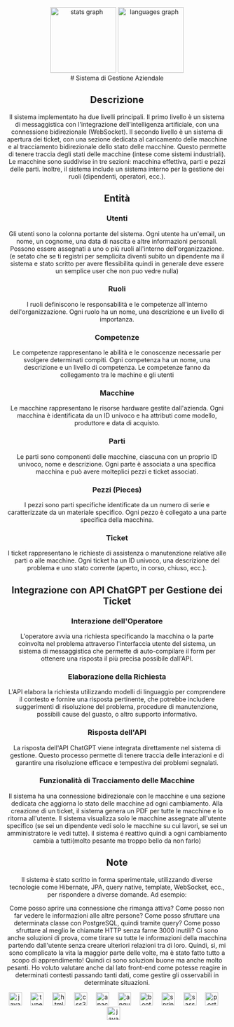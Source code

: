 <div align="center"><div align="center">
  <img src="https://github-readme-stats.vercel.app/api?username=giahck&hide_title=false&hide_rank=false&show_icons=true&include_all_commits=true&count_private=true&disable_animations=false&theme=merko&locale=en&hide_border=false" height="150" alt="stats graph"  />
  <img src="https://github-readme-stats.vercel.app/api/top-langs?username=gabscognamiglio&locale=en&hide_title=false&layout=compact&card_width=320&langs_count=5&theme=merko&hide_border=false" height="150" alt="languages graph"  />
</div>
# Sistema di Gestione Aziendale

## Descrizione

Il sistema implementato ha due livelli principali. Il primo livello è un sistema di messaggistica con l'integrazione dell'intelligenza artificiale, con una connessione bidirezionale (WebSocket). Il secondo livello è un sistema di apertura dei ticket, con una sezione dedicata al caricamento delle macchine e al tracciamento bidirezionale dello stato delle macchine. Questo permette di tenere traccia degli stati delle macchine (intese come sistemi industriali). Le macchine sono suddivise in tre sezioni: macchina effettiva, parti e pezzi delle parti. Inoltre, il sistema include un sistema interno per la gestione dei ruoli (dipendenti, operatori, ecc.).

## Entità

### Utenti

Gli utenti sono la colonna portante del sistema. Ogni utente ha un'email, un nome, un cognome, una data di nascita e altre informazioni personali. Possono essere assegnati a uno o più ruoli all'interno dell'organizzazione.
(e setato che se ti registri per semplicita diventi subito un dipendente ma il sistema e stato scritto per avere flessibilita quindi in generale deve essere un semplice user che non puo vedre nulla)

### Ruoli

I ruoli definiscono le responsabilità e le competenze all'interno dell'organizzazione. Ogni ruolo ha un nome, una descrizione e un livello di importanza.

### Competenze

Le competenze rappresentano le abilità e le conoscenze necessarie per svolgere determinati compiti. Ogni competenza ha un nome, una descrizione e un livello di competenza. Le competenze fanno da collegamento tra le machine e gli utenti

### Macchine

Le macchine rappresentano le risorse hardware gestite dall'azienda. Ogni macchina è identificata da un ID univoco e ha attributi come modello, produttore e data di acquisto.

### Parti

Le parti sono componenti delle macchine, ciascuna con un proprio ID univoco, nome e descrizione. Ogni parte è associata a una specifica macchina e può avere molteplici pezzi e ticket associati.

### Pezzi (Pieces)

I pezzi sono parti specifiche identificate da un numero di serie e caratterizzate da un materiale specifico. Ogni pezzo è collegato a una parte specifica della macchina.

### Ticket

I ticket rappresentano le richieste di assistenza o manutenzione relative alle parti o alle macchine. Ogni ticket ha un ID univoco, una descrizione del problema e uno stato corrente (aperto, in corso, chiuso, ecc.).

## Integrazione con API ChatGPT per Gestione dei Ticket

### Interazione dell'Operatore

L'operatore avvia una richiesta specificando la macchina o la parte coinvolta nel problema attraverso l'interfaccia utente del sistema, un sistema di messaggistica che permette di auto-compilare il form per ottenere una risposta il più precisa possibile dall'API.

### Elaborazione della Richiesta

L'API elabora la richiesta utilizzando modelli di linguaggio per comprendere il contesto e fornire una risposta pertinente, che potrebbe includere suggerimenti di risoluzione del problema, procedure di manutenzione, possibili cause del guasto, o altro supporto informativo.

### Risposta dell'API

La risposta dell'API ChatGPT viene integrata direttamente nel sistema di gestione. Questo processo permette di tenere traccia delle interazioni e di garantire una risoluzione efficace e tempestiva dei problemi segnalati.

### Funzionalità di Tracciamento delle Macchine
Il sistema ha una connessione bidirezionale con le macchine e una sezione dedicata che aggiorna lo stato delle macchine ad ogni cambiamento. Alla creazione di un ticket, il sistema genera un PDF per tutte le macchine e lo ritorna all'utente. Il sistema visualizza solo le macchine assegnate all'utente specifico (se sei un dipendente vedi solo le macchine su cui lavori, se sei un amministratore le vedi tutte). il sistema é reattivo quindi a ogni cambiamento cambia a tutti(molto pesante ma troppo bello da non farlo)
## Note

Il sistema è stato scritto in forma sperimentale, utilizzando diverse tecnologie come Hibernate, JPA, query native, template, WebSocket, ecc., per rispondere a diverse domande. Ad esempio:

Come posso aprire una connessione che rimanga attiva?
Come posso non far vedere le informazioni alle altre persone?
Come posso sfruttare una determinata classe con PostgreSQL, quindi tramite query?
Come posso sfruttare al meglio le chiamate HTTP senza farne 3000 inutili?
Ci sono anche soluzioni di prova, come tirare su tutte le informazioni della macchina partendo dall'utente senza creare ulteriori relazioni tra di loro. Quindi, sì, mi sono complicato la vita la maggior parte delle volte, ma è stato fatto tutto a scopo di apprendimento! Quindi ci sono soluzioni buone ma anche molto pesanti. Ho voluto valutare anche dal lato front-end come potesse reagire in determinati contesti passando tanti dati, come gestire gli osservabili in determinate situazioni. 
<div align="center">
  <img src="https://cdn.jsdelivr.net/gh/devicons/devicon/icons/javascript/javascript-original.svg" height="30" alt="javascript logo"  />
  <img width="12" />
  <img src="https://cdn.jsdelivr.net/gh/devicons/devicon/icons/typescript/typescript-original.svg" height="30" alt="typescript logo"  />
  <img width="12" />
  <img src="https://cdn.jsdelivr.net/gh/devicons/devicon/icons/html5/html5-original.svg" height="30" alt="html5 logo"  />
  <img width="12" />
  <img src="https://cdn.jsdelivr.net/gh/devicons/devicon/icons/css3/css3-original.svg" height="30" alt="css3 logo"  />
  <img width="12" />
  <img src="https://cdn.jsdelivr.net/gh/devicons/devicon/icons/apache/apache-original.svg" height="30" alt="apache logo"  />
  <img width="12" />
  <img src="https://cdn.jsdelivr.net/gh/devicons/devicon/icons/angularjs/angularjs-plain.svg" height="30" alt="angularjs logo"  />
  <img width="12" />
  <img src="https://cdn.jsdelivr.net/gh/devicons/devicon/icons/bootstrap/bootstrap-original.svg" height="30" alt="bootstrap logo"  />
  <img width="12" />
  <img src="https://cdn.jsdelivr.net/gh/devicons/devicon/icons/spring/spring-original.svg" height="30" alt="spring logo"  />
  <img width="12" />
  <img src="https://cdn.jsdelivr.net/gh/devicons/devicon/icons/sass/sass-original.svg" height="30" alt="sass logo"  />
  <img width="12" />
  <img src="https://cdn.jsdelivr.net/gh/devicons/devicon/icons/postgresql/postgresql-original.svg" height="30" alt="postgresql logo"  />
  <img width="12" />
  <img src="https://cdn.jsdelivr.net/gh/devicons/devicon/icons/java/java-original.svg" height="30" alt="java logo"  />
  <img width="12" />
</div>
</div>
